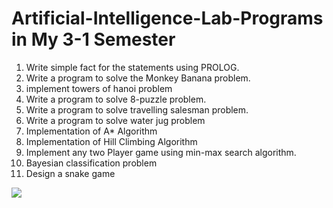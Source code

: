 # Artificial-Intelligence-Lab-Programs in My 3-1 Semester
1) Write simple fact for the statements using PROLOG. 
2) Write a program to solve the Monkey Banana problem. 
3) implement towers of hanoi problem
4) Write a program to solve 8-puzzle problem. 
5) Write a program to solve travelling salesman problem. 
6) Write a program to solve water jug problem
7) Implementation of A* Algorithm 
8) Implementation of Hill Climbing Algorithm 
9) Implement any two Player game using min-max search algorithm. 
10) Bayesian classification problem 
11) Design a snake game

![](https://socialify.git.ci/YamanuriPrasanth/Artificial-Intelligence-Lab-Programs/image?forks=1&issues=1&language=1&logo=https%3A%2F%2Fencrypted-tbn0.gstatic.com%2Fimages%3Fq%3Dtbn%3AANd9GcTeRl9Ere2dn3wSpcvSBSs5GfnFqujaLrv-1A%26usqp%3DCAU&name=1&owner=1&pattern=Plus&pulls=1&stargazers=1&theme=Light)

